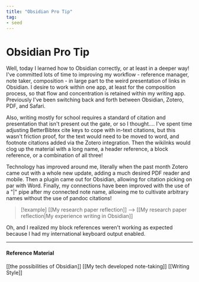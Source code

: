 ```yaml
---
title: "Obsidian Pro Tip"
tag: 
- seed
---
```

# Obsidian Pro Tip

Well, today I learned how to Obsidian correctly, or at least in a deeper way! I've committed lots of time to improving my workflow - reference manager, note taker, composition - in large part to the weird presentation of links in Obsidian. I desire to work within one app, at least for the composition process, so that flow and concentration is retained within my writing app. Previously I've been switching back and forth between Obsidian, Zotero, PDF, and Safari. 

Also, writing mostly for school requires a standard of citation and presentation that isn't present out the gate, or so I thought.... I've spent time adjusting BetterBibtex cite keys to cope with in-text citations, but this wasn't friction proof, for the text would need to be moved to word, and footnote citations added via the Zotero integration. Then the wikilnks would clog up the material with a long name, a header reference, a block reference, or a combination of all three! 

Technology has improved around me, literally when the past month Zotero came out with a whole new update, adding a much desired PDF reader and mobile. Then a plugin came out for Obsidian, allowing for citation picking on par with Word. Finally, my connections have been improved with the use of a "|" pipe after my connected note name, allowing me to cultivate arbitrary names without the use of pandoc citations! 

> [!example]
[[My research paper reflection]]    -->    [[My research paper reflection|My experience writing in Obsidian]]

Oh, and I realized my block references weren't working as expected because I had my international keyboard output enabled. 

---
#### Reference Material
[[the possibilities of Obsidian]]
[[My tech developed note-taking]]
[[Writing Style]]